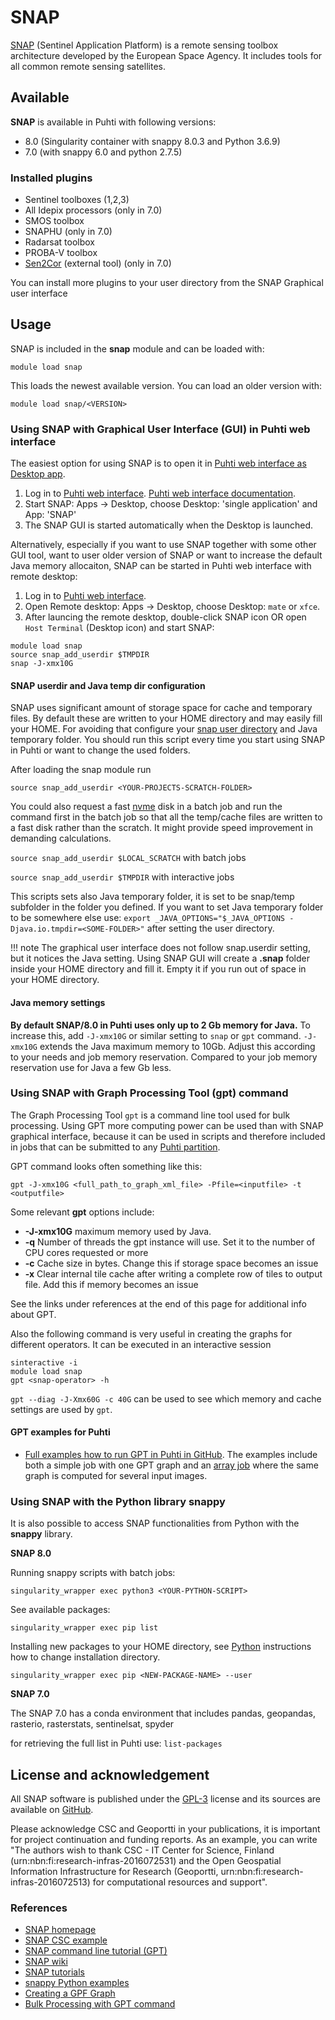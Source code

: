# SNAP

[SNAP](https://step.esa.int/main/toolboxes/snap/) (Sentinel Application Platform) is a remote sensing toolbox architecture developed by the European Space Agency. It includes tools for all common remote sensing satellites.

## Available

__SNAP__ is available in Puhti with following versions:

* 8.0 (Singularity container with snappy 8.0.3 and Python 3.6.9)
* 7.0 (with snappy 6.0 and python 2.7.5)

### Installed plugins 

* Sentinel toolboxes (1,2,3) 
* All Idepix processors (only in 7.0)
* SMOS toolbox 
* SNAPHU (only in 7.0)
* Radarsat toolbox 
* PROBA-V toolbox
* [Sen2Cor](sen2cor.md) (external tool) (only in 7.0)

You can install more plugins to your user directory from the SNAP Graphical user interface

## Usage

SNAP is included in the __snap__ module and can be loaded with:

`module load snap`

This loads the newest available version. You can load an older version with:

`module load snap/<VERSION>`

### Using SNAP with Graphical User Interface (GUI) in Puhti web interface

The easiest option for using SNAP is to open it in [Puhti web interface as Desktop app](../computing/webinterface/desktop.md).

1. Log in to [Puhti web interface](https://puhti.csc.fi). [Puhti web interface documentation](../computing/webinterface/desktop.md).
2. Start SNAP: Apps -> Desktop, choose Desktop: 'single application' and App: 'SNAP'
3. The SNAP GUI is started automatically when the Desktop is launched. 
 

Alternatively, especially if you want to use SNAP together with some other GUI tool, want to user older version of SNAP or want to increase the default Java memory allocaiton, SNAP can be started in Puhti web interface with remote desktop:

1. Log in to [Puhti web interface](https://puhti.csc.fi).
2. Open Remote desktop: Apps -> Desktop, choose Desktop: `mate` or `xfce`. 
3. After launcing the remote desktop, double-click SNAP icon OR open `Host Terminal` (Desktop icon) and start SNAP:

```
module load snap
source snap_add_userdir $TMPDIR
snap -J-xmx10G
```

#### SNAP userdir and Java temp dir configuration 

SNAP uses significant amount of storage space for cache and temporary files. By default these are written to your HOME directory and may easily fill your HOME. For avoiding that configure your [snap user directory](https://senbox.atlassian.net/wiki/spaces/SNAP/pages/15269950/SNAP+Configuration) and Java temporary folder. You should run this script every time you start using SNAP in Puhti or want to change the used folders. 

After loading the snap module run

`source snap_add_userdir <YOUR-PROJECTS-SCRATCH-FOLDER>`

You could also request a fast [nvme](../computing/running/creating-job-scripts-puhti.md#local-storage) disk in a batch job and run the command first in the batch job so that all the temp/cache files are written to a fast disk rather than the scratch. It might provide speed improvement in demanding calculations.

`source snap_add_userdir $LOCAL_SCRATCH` with batch jobs

`source snap_add_userdir $TMPDIR` with interactive jobs

This scripts sets also Java temporary folder, it is set to be snap/temp subfolder in the folder you defined. If you want to set Java temporary folder to be somewhere else use:
`export _JAVA_OPTIONS="$_JAVA_OPTIONS -Djava.io.tmpdir=<SOME-FOLDER>"` after setting the user directory.

!!! note
        The graphical user interface does not follow snap.userdir setting, but it notices the Java setting. Using SNAP GUI will create a __.snap__ folder inside your HOME directory and fill it. Empty it if you run out of space in your HOME directory.

#### Java memory settings
__By default SNAP/8.0 in Puhti uses only up to 2 Gb memory for Java.__ To increase this, add `-J-xmx10G` or similar setting to `snap` or `gpt` command. `-J-xmx10G` extends the Java maximum memory to 10Gb. Adjust this according to your needs and job memory reservation. Compared to your job memory reservation use for Java a few Gb less.

### Using SNAP with Graph Processing Tool (gpt) command

The Graph Processing Tool `gpt` is a command line tool used for bulk processing. Using GPT more computing power can be used than with SNAP graphical interface, because it can be used in scripts and therefore included in jobs that can be submitted to any [Puhti partition](../computing/running/batch-job-partitions.md).

GPT command looks often something like this:

```
gpt -J-xmx10G <full_path_to_graph_xml_file> -Pfile=<inputfile> -t <outputfile>
```

Some relevant __gpt__ options include:

* __-J-xmx10G__    maximum memory used by Java.
* __-q__    Number of threads the gpt instance will use. Set it to the number of CPU cores requested or more
* __-c__    Cache size in bytes. Change this if storage space becomes an issue
* __-x__    Clear internal tile cache after writing a complete row of tiles to output file. Add this if memory becomes an issue


See the links under references at the end of this page for additional info about GPT.

Also the following command is very useful in creating the graphs for different operators. It can be executed in an interactive session
```
sinteractive -i
module load snap
gpt <snap-operator> -h
```

`gpt --diag -J-Xmx60G -c 40G` can be used to see which memory and cache settings are used by `gpt`.

#### GPT examples for Puhti

* [Full examples how to run GPT in Puhti in GitHub](https://github.com/csc-training/geocomputing/tree/master/snap). The examples include both a simple job with one GPT graph and an [array job](../computing/running/array-jobs.md) where the same graph is computed for several input images.


### Using SNAP with the Python library snappy

It is also possible to access SNAP functionalities from Python with the __snappy__ library.

__SNAP 8.0__

Running snappy scripts with batch jobs:
```
singularity_wrapper exec python3 <YOUR-PYTHON-SCRIPT>
```

See available packages:
```
singularity_wrapper exec pip list
```

Installing new packages to your HOME directory, see [Python](python.md#installing-python-packages-to-existing-modules) instructions how to change installation directory.

```
singularity_wrapper exec pip <NEW-PACKAGE-NAME> --user
```

__SNAP 7.0__

The SNAP 7.0 has a conda environment that includes pandas, geopandas, rasterio, rasterstats, sentinelsat, spyder

for retrieving the full list in Puhti use: `list-packages`

## License and acknowledgement

All SNAP software is published under the [GPL-3](https://www.gnu.org/licenses/gpl.html) license and its sources are available on [GitHub](https://github.com/senbox-org/).

Please acknowledge CSC and Geoportti in your publications, it is important for project continuation and funding reports.
As an example, you can write "The authors wish to thank CSC - IT Center for Science, Finland (urn:nbn:fi:research-infras-2016072531) and the Open Geospatial Information Infrastructure for Research (Geoportti, urn:nbn:fi:research-infras-2016072513) for computational resources and support".

### References

* [SNAP homepage](http://step.esa.int/main/toolboxes/snap/)
* [SNAP CSC example](https://github.com/csc-training/geocomputing/tree/master/snap)
* [SNAP command line tutorial (GPT)](http://step.esa.int/docs/tutorials/SNAP_CommandLine_Tutorial.pdf)
* [SNAP wiki](https://senbox.atlassian.net/wiki/spaces/SNAP/overview)
* [SNAP tutorials](http://step.esa.int/main/doc/tutorials/)
* [snappy Python examples](https://senbox.atlassian.net/wiki/spaces/SNAP/pages/19300362/How+to+use+the+SNAP+API+from+Python)
* [Creating a GPF Graph](https://senbox.atlassian.net/wiki/spaces/SNAP/pages/70503590/Creating+a+GPF+Graph)
* [Bulk Processing with GPT command](https://senbox.atlassian.net/wiki/spaces/SNAP/pages/70503475/Bulk+Processing+with+GPT)

